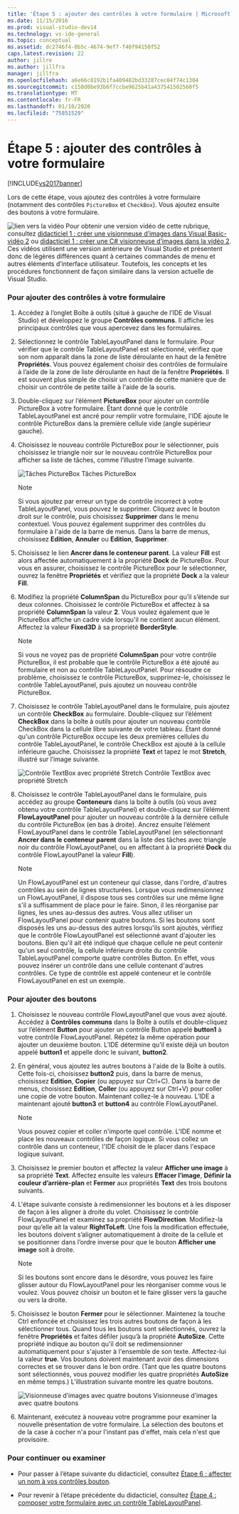 ```yaml
---
title: 'Étape 5 : ajouter des contrôles à votre formulaire | Microsoft Docs'
ms.date: 11/15/2016
ms.prod: visual-studio-dev14
ms.technology: vs-ide-general
ms.topic: conceptual
ms.assetid: dc2746f4-0b5c-4674-9ef7-f40f94150f52
caps.latest.revision: 22
author: jillre
ms.author: jillfra
manager: jillfra
ms.openlocfilehash: a6e66c8192b1fa409482bd33287cec04f74c1304
ms.sourcegitcommit: c150d0be93b6f7ccbe9625b41a437541502560f5
ms.translationtype: MT
ms.contentlocale: fr-FR
ms.lasthandoff: 01/10/2020
ms.locfileid: "75851529"
---
```

# <a name="step-5-add-controls-to-your-form"></a>Étape 5 : ajouter des contrôles à votre formulaire
[!INCLUDE[vs2017banner](../includes/vs2017banner.md)]

Lors de cette étape, vous ajoutez des contrôles à votre formulaire (notamment des contrôles `PictureBox` et `CheckBox`). Vous ajoutez ensuite des boutons à votre formulaire.

 ![lien vers la vidéo](../data-tools/media/playvideo.gif "PlayVideo") Pour obtenir une version vidéo de cette rubrique, consultez [didacticiel 1 : créer une visionneuse d’images dans Visual Basic-vidéo 2](https://msdn.microsoft.com/vbasic/gg315945.aspx) ou [didacticiel 1 : créer une C# visionneuse d’images dans la vidéo 2](https://msdn.microsoft.com/vcsharp/gg278410.aspx). Ces vidéos utilisent une version antérieure de Visual Studio et présentent donc de légères différences quant à certaines commandes de menu et autres éléments d’interface utilisateur. Toutefois, les concepts et les procédures fonctionnent de façon similaire dans la version actuelle de Visual Studio.

### <a name="to-add-controls-to-your-form"></a>Pour ajouter des contrôles à votre formulaire

1. Accédez à l’onglet Boîte à outils (situé à gauche de l’IDE de Visual Studio) et développez le groupe **Contrôles communs**. Il affiche les principaux contrôles que vous apercevez dans les formulaires.

2. Sélectionnez le contrôle TableLayoutPanel dans le formulaire. Pour vérifier que le contrôle TableLayoutPanel est sélectionné, vérifiez que son nom apparaît dans la zone de liste déroulante en haut de la fenêtre **Propriétés**. Vous pouvez également choisir des contrôles de formulaire à l’aide de la zone de liste déroulante en haut de la fenêtre **Propriétés**. Il est souvent plus simple de choisir un contrôle de cette manière que de choisir un contrôle de petite taille à l'aide de la souris.

3. Double-cliquez sur l’élément **PictureBox** pour ajouter un contrôle PictureBox à votre formulaire. Étant donné que le contrôle TableLayoutPanel est ancré pour remplir votre formulaire, l'IDE ajoute le contrôle PictureBox dans la première cellule vide (angle supérieur gauche).

4. Choisissez le nouveau contrôle PictureBox pour le sélectionner, puis choisissez le triangle noir sur le nouveau contrôle PictureBox pour afficher sa liste de tâches, comme l’illustre l’image suivante.

     ![Tâches PictureBox](../ide/media/express-pictureboxtasks.png "Express_PictureBoxTasks") Tâches PictureBox

    > [!NOTE]
    > Si vous ajoutez par erreur un type de contrôle incorrect à votre TableLayoutPanel, vous pouvez le supprimer. Cliquez avec le bouton droit sur le contrôle, puis choisissez **Supprimer** dans le menu contextuel. Vous pouvez également supprimer des contrôles du formulaire à l'aide de la barre de menus. Dans la barre de menus, choisissez **Edition**, **Annuler** ou **Edition**, **Supprimer**.

5. Choisissez le lien **Ancrer dans le conteneur parent**. La valeur **Fill** est alors affectée automatiquement à la propriété **Dock** de PictureBox. Pour vous en assurer, choisissez le contrôle PictureBox pour le sélectionner, ouvrez la fenêtre **Propriétés** et vérifiez que la propriété **Dock** a la valeur **Fill**.

6. Modifiez la propriété **ColumnSpan** du PictureBox pour qu’il s’étende sur deux colonnes. Choisissez le contrôle PictureBox et affectez à sa propriété **ColumnSpan** la valeur **2**. Vous voulez également que le PictureBox affiche un cadre vide lorsqu'il ne contient aucun élément. Affectez la valeur **Fixed3D** à sa propriété **BorderStyle**.

    > [!NOTE]
    > Si vous ne voyez pas de propriété **ColumnSpan** pour votre contrôle PictureBox, il est probable que le contrôle PictureBox a été ajouté au formulaire et non au contrôle TableLayoutPanel. Pour résoudre ce problème, choisissez le contrôle PictureBox, supprimez-le, choisissez le contrôle TableLayoutPanel, puis ajoutez un nouveau contrôle PictureBox.

7. Choisissez le contrôle TableLayoutPanel dans le formulaire, puis ajoutez un contrôle **CheckBox** au formulaire. Double-cliquez sur l’élément **CheckBox** dans la boîte à outils pour ajouter un nouveau contrôle CheckBox dans la cellule libre suivante de votre tableau. Étant donné qu'un contrôle PictureBox occupe les deux premières cellules du contrôle TableLayoutPanel, le contrôle CheckBox est ajouté à la cellule inférieure gauche. Choisissez la propriété **Text** et tapez le mot **Stretch**, illustré sur l’image suivante.

     ![Contrôle TextBox avec propriété Stretch](../ide/media/express-pictureviewercheckbox.png "Express_PictureViewerCheckbox") Contrôle TextBox avec propriété Stretch

8. Choisissez le contrôle TableLayoutPanel dans le formulaire, puis accédez au groupe **Conteneurs** dans la boîte à outils (où vous avez obtenu votre contrôle TableLayoutPanel) et double-cliquez sur l’élément **FlowLayoutPanel** pour ajouter un nouveau contrôle à la dernière cellule du contrôle PictureBox (en bas à droite). Ancrez ensuite l’élément FlowLayoutPanel dans le contrôle TableLayoutPanel (en sélectionnant **Ancrer dans le conteneur parent** dans la liste des tâches avec triangle noir du contrôle FlowLayoutPanel, ou en affectant à la propriété **Dock** du contrôle FlowLayoutPanel la valeur **Fill**).

    > [!NOTE]
    > Un FlowLayoutPanel est un conteneur qui classe, dans l'ordre, d'autres contrôles au sein de lignes structurées. Lorsque vous redimensionnez un FlowLayoutPanel, il dispose tous ses contrôles sur une même ligne s'il a suffisamment de place pour le faire. Sinon, il les réorganise par lignes, les unes au-dessus des autres. Vous allez utiliser un FlowLayoutPanel pour contenir quatre boutons. Si les boutons sont disposés les uns au-dessus des autres lorsqu'ils sont ajoutés, vérifiez que le contrôle FlowLayoutPanel est sélectionné avant d'ajouter les boutons. Bien qu'il ait été indiqué que chaque cellule ne peut contenir qu'un seul contrôle, la cellule inférieure droite du contrôle TableLayoutPanel comporte quatre contrôles Button. En effet, vous pouvez insérer un contrôle dans une cellule contenant d'autres contrôles. Ce type de contrôle est appelé conteneur et le contrôle FlowLayoutPanel en est un exemple.

### <a name="to-add-buttons"></a>Pour ajouter des boutons

1. Choisissez le nouveau contrôle FlowLayoutPanel que vous avez ajouté. Accédez à **Contrôles communs** dans la Boîte à outils et double-cliquez sur l’élément **Button** pour ajouter un contrôle Button appelé **button1** à votre contrôle FlowLayoutPanel. Répétez la même opération pour ajouter un deuxième bouton. L’IDE détermine qu’il existe déjà un bouton appelé **button1** et appelle donc le suivant, **button2**.

2. En général, vous ajoutez les autres boutons à l'aide de la Boîte à outils. Cette fois-ci, choisissez **button2** puis, dans la barre de menus, choisissez **Edition**, **Copier** (ou appuyez sur Ctrl+C). Dans la barre de menus, choisissez **Edition**, **Coller** (ou appuyez sur Ctrl+V) pour coller une copie de votre bouton. Maintenant collez-le à nouveau. L’IDE a maintenant ajouté **button3** et **button4** au contrôle FlowLayoutPanel.

    > [!NOTE]
    > Vous pouvez copier et coller n'importe quel contrôle. L'IDE nomme et place les nouveaux contrôles de façon logique. Si vous collez un contrôle dans un conteneur, l'IDE choisit de le placer dans l'espace logique suivant.

3. Choisissez le premier bouton et affectez la valeur **Afficher une image** à sa propriété **Text**. Affectez ensuite les valeurs **Effacer l’image**, **Définir la couleur d’arrière-plan** et **Fermer** aux propriétés **Text** des trois boutons suivants.

4. L'étape suivante consiste à redimensionner les boutons et à les disposer de façon à les aligner à droite du volet. Choisissez le contrôle FlowLayoutPanel et examinez sa propriété **FlowDirection**. Modifiez-la pour qu’elle ait la valeur **RightToLeft**. Une fois la modification effectuée, les boutons doivent s’aligner automatiquement à droite de la cellule et se positionner dans l’ordre inverse pour que le bouton **Afficher une image** soit à droite.

    > [!NOTE]
    > Si les boutons sont encore dans le désordre, vous pouvez les faire glisser autour du FlowLayoutPanel pour les réorganiser comme vous le voulez. Vous pouvez choisir un bouton et le faire glisser vers la gauche ou vers la droite.

5. Choisissez le bouton **Fermer** pour le sélectionner. Maintenez la touche Ctrl enfoncée et choisissez les trois autres boutons de façon à les sélectionner tous. Quand tous les boutons sont sélectionnés, ouvrez la fenêtre **Propriétés** et faites défiler jusqu’à la propriété **AutoSize**. Cette propriété indique au bouton qu'il doit se redimensionner automatiquement pour s'ajuster à l'ensemble de son texte. Affectez-lui la valeur **true**. Vos boutons doivent maintenant avoir des dimensions correctes et se trouver dans le bon ordre. (Tant que les quatre boutons sont sélectionnés, vous pouvez modifier les quatre propriétés **AutoSize** en même temps.) L’illustration suivante montre les quatre boutons.

     ![Visionneuse d’images avec quatre boutons](../ide/media/express-autosize.png "Express_AutoSize") Visionneuse d’images avec quatre boutons

6. Maintenant, exécutez à nouveau votre programme pour examiner la nouvelle présentation de votre formulaire. La sélection des boutons et de la case à cocher n'a pour l'instant pas d'effet, mais cela n'est que provisoire.

### <a name="to-continue-or-review"></a>Pour continuer ou examiner

- Pour passer à l’étape suivante du didacticiel, consultez [Étape 6 : affecter un nom à vos contrôles bouton](../ide/step-6-name-your-button-controls.md).

- Pour revenir à l’étape précédente du didacticiel, consultez [Étape 4 : composer votre formulaire avec un contrôle TableLayoutPanel](../ide/step-4-lay-out-your-form-with-a-tablelayoutpanel-control.md).
